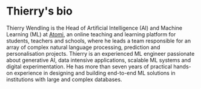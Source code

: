 # Thierry's bio
Thierry Wendling is the Head of Artificial Intelligence (AI) and Machine Learning (ML) at [Atomi](https://getatomi.com/au), an online teaching and learning platform for students, teachers and schools, where he leads a team responsible for an array of complex natural language processing, prediction and personalisation projects. Thierry is an experienced ML engineer passionate about generative AI, data intensive applications, scalable ML systems and digital experimentation. He has more than seven years of practical hands-on experience in designing and building end-to-end ML solutions in institutions with large and complex databases.
